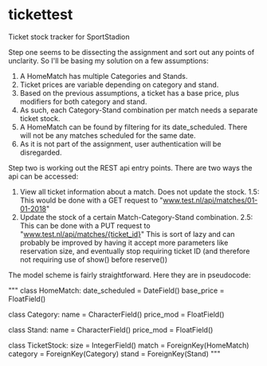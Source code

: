 # tickettest
Ticket stock tracker for SportStadion

Step one seems to be dissecting the assignment and sort out any points of
unclarity. So I'll be basing my solution on a few assumptions:

1.  A HomeMatch has multiple Categories and Stands.
2.  Ticket prices are variable depending on category and stand.
3.  Based on the previous assumptions, a ticket has a base price, plus modifiers
    for both category and stand.
4.  As such, each Category-Stand combination per match needs a separate ticket
    stock.
5.  A HomeMatch can be found by filtering for its date_scheduled. There will not
    be any matches scheduled for the same date.
6.  As it is not part of the assignment, user authentication will be
    disregarded.

Step two is working out the REST api entry points. There are two ways the api
can be accessed:

1.  View all ticket information about a match. Does not update the stock.
      1.5:  This would be done with a GET request to
            "www.test.nl/api/matches/01-01-2018"
2.  Update the stock of a certain Match-Category-Stand combination.
      2.5:  This can be done with a PUT request to
            "www.test.nl/api/matches/{ticket_id}"
          This is sort of lazy and can probably be improved by having it accept
          more parameters like reservation size, and eventually stop requiring
          ticket ID (and therefore not requiring use of show() before reserve())

The model scheme is fairly straightforward. Here they are in pseudocode:

"""
class HomeMatch:
    date_scheduled = DateField()
    base_price = FloatField()

class Category:
    name = CharacterField()
    price_mod = FloatField()

class Stand:
    name = CharacterField()
    price_mod = FloatField()

class TicketStock:
    size = IntegerField()
    match = ForeignKey(HomeMatch)
    category = ForeignKey(Category)
    stand = ForeignKey(Stand)
"""
